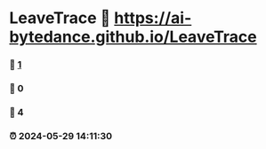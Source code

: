 # LeaveTrace :link: https://ai-bytedance.github.io/LeaveTrace 
### :page_facing_up: [1](https://ai-bytedance.github.io/LeaveTrace/tag.html) 
### :speech_balloon: 0 
### :hibiscus: 4 
### :alarm_clock: 2024-05-29 14:11:30
